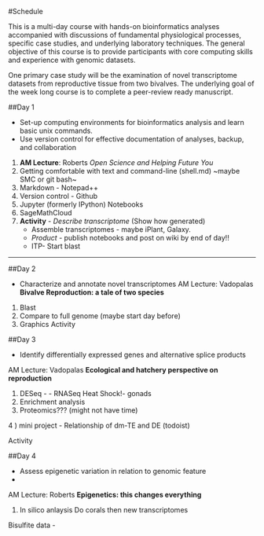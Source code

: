 #Schedule

This is a multi-day course with hands-on bioinformatics analyses accompanied with discussions of fundamental physiological processes, specific case studies, and underlying laboratory techniques. The general objective of this course is to provide participants with core computing skills and experience with genomic datasets.   

One primary case study will be the examination of novel transcriptome datasets from reproductive tissue from two bivalves. The underlying goal of the week long course is to complete a peer-review ready manuscript. 

##Day 1
- Set-up computing environments for bioinformatics analysis and learn basic unix commands.    
- Use version control for effective documentation of analyses, backup, and collaboration

1) **AM Lecture**:  Roberts _Open Science and Helping Future You_     
2) Getting comfortable with text and command-line (shell.md)  ~maybe SMC  or git bash~    
3) Markdown - Notepad++      
4) Version control - Github        
5) Jupyter (formerly IPython) Notebooks        
6) SageMathCloud            
7) **Activity** -  _Describe transcriptome_  (Show how generated)         
	- Assemble transcriptomes - maybe iPlant, Galaxy.          
	- _Product_ - publish notebooks and post on wiki by end of day!!        
	- ITP-  Start blast

---

##Day 2
- Characterize and annotate novel transcriptomes 
AM Lecture:  Vadopalas **Bivalve Reproduction: a tale of two species**

1) Blast
2) Compare to full genome (maybe start day before) 
3) Graphics
Activity


##Day 3
- Identify differentially expressed genes and alternative splice products  

AM Lecture:  Vadopalas **Ecological and hatchery perspective on reproduction**

1) DESeq - - RNASeq Heat Shock!- gonads 
2) Enrichment analysis
3) Proteomics??? (might not have time)

4 ) mini project - Relationship of dm-TE and DE (todoist)

Activity 


##Day 4
- Assess epigenetic variation in relation to genomic feature
- 
AM Lecture:  Roberts **Epigenetics: this changes everything**

1) In silico anlaysis
Do corals
then new transcriptomes

Bisulfite data - 

